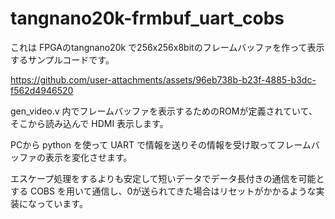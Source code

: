 # tangnano20k-frmbuf_uart_cobs

これは FPGAのtangnano20k で256x256x8bitのフレームバッファを作って表示するサンプルコードです。


https://github.com/user-attachments/assets/96eb738b-b23f-4885-b3dc-f562d4946520


gen_video.v 内でフレームバッファを表示するためのROMが定義されていて、そこから読み込んで HDMI 表示します。

PCから python を使って UART で情報を送りその情報を受け取ってフレームバッファの表示を変化させます。

エスケープ処理をするよりも安定して短いデータでデータ長付きの通信を可能とする COBS を用いて通信し、0が送られてきた場合はリセットがかかるような実装になっています。
